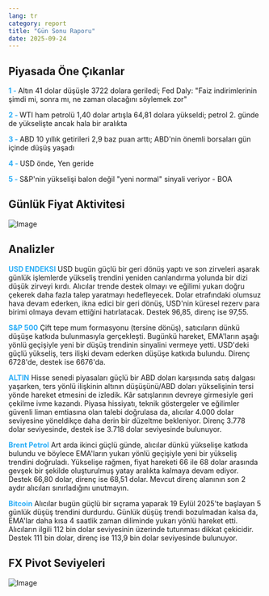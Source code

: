 ```yaml
---
lang: tr
category: report
title: "Gün Sonu Raporu"
date: 2025-09-24
---
```



<h2>Piyasada Öne Çıkanlar</h2>
<strong style="color: #2caef7;">1 - </strong> Altın 41 dolar düşüşle 3722 dolara geriledi; Fed Daly: "Faiz indirimlerinin şimdi mi, sonra mı, ne zaman olacağını söylemek zor"


<strong style="color: #2caef7;">2 - </strong> WTI ham petrolü 1,40 dolar artışla 64,81 dolara yükseldi; petrol 2. günde de yükselişte ancak hala bir aralıkta

<strong style="color: #2caef7;">3 - </strong> ABD 10 yıllık getirileri 2,9 baz puan arttı; ABD'nin önemli borsaları gün içinde düşüş yaşadı

<strong style="color: #2caef7;">4 - </strong> USD önde, Yen geride

<strong style="color: #2caef7;">5 - </strong> S&P'nin yükselişi balon değil "yeni normal" sinyali veriyor - BOA



<h2>Günlük Fiyat Aktivitesi</h2>
<img src="https://markleighedu.github.io/img/Sep-2025/24-Sep-2025/price.jpg" alt="Image"/>

<h2>Analizler</h2>
<strong style="color: #2caef7;">USD ENDEKSI</strong> USD bugün güçlü bir geri dönüş yaptı ve son zirveleri aşarak günlük işlemlerde yükseliş trendini yeniden canlandırma yolunda bir dizi düşük zirveyi kırdı. Alıcılar trende destek olmayı ve eğilimi yukarı doğru çekerek daha fazla talep yaratmayı hedefleyecek. Dolar etrafındaki olumsuz hava devam ederken, ikna edici bir geri dönüş, USD'nin küresel rezerv para birimi olmaya devam ettiğini hatırlatacak. Destek 96,85, direnç ise 97,55.

<strong style="color: #2caef7;">S&P 500</strong> Çift tepe mum formasyonu (tersine dönüş), satıcıların dünkü düşüşe katkıda bulunmasıyla gerçekleşti. Bugünkü hareket, EMA'ların aşağı yönlü geçişiyle yeni bir düşüş trendinin sinyalini vermeye yetti. USD'deki güçlü yükseliş, ters ilişki devam ederken düşüşe katkıda bulundu. Direnç 6728'de, destek ise 6676'da.

<strong style="color: #2caef7;">ALTIN</strong> Hisse senedi piyasaları güçlü bir ABD doları karşısında satış dalgası yaşarken, ters yönlü ilişkinin altının düşüşünü/ABD doları yükselişinin tersi yönde hareket etmesini de izledik. Kâr satışlarının devreye girmesiyle geri çekilme ivme kazandı. Piyasa hissiyatı, teknik göstergeler ve eğilimler güvenli liman emtiasına olan talebi doğrulasa da, alıcılar 4.000 dolar seviyesine yöneldikçe daha derin bir düzeltme bekleniyor. Direnç 3.778 dolar seviyesinde, destek ise 3.718 dolar seviyesinde bulunuyor.

<strong style="color: #2caef7;">Brent Petrol</strong> Art arda ikinci güçlü günde, alıcılar dünkü yükselişe katkıda bulundu ve böylece EMA'ların yukarı yönlü geçişiyle yeni bir yükseliş trendini doğruladı. Yükselişe rağmen, fiyat hareketi 66 ile 68 dolar arasında gevşek bir şekilde oluşturulmuş yatay aralıkta kalmaya devam ediyor. Destek 66,80 dolar, direnç ise 68,51 dolar. Mevcut direnç alanının son 2 aydır alıcıları sınırladığını unutmayın.

<strong style="color: #2caef7;">Bitcoin</strong> Alıcılar bugün güçlü bir sıçrama yaparak 19 Eylül 2025'te başlayan 5 günlük düşüş trendini durdurdu. Günlük düşüş trendi bozulmadan kalsa da, EMA'lar daha kısa 4 saatlik zaman diliminde yukarı yönlü hareket etti. Alıcıların ilgili 112 bin dolar seviyesinin üzerinde tutunması dikkat çekicidir. Destek 111 bin dolar, direnç ise 113,9 bin dolar seviyesinde bulunuyor.



<h2>FX Pivot Seviyeleri</h2>
<img src="https://markleighedu.github.io/img/Sep-2025/24-Sep-2025/pivot.jpg" alt="Image"/>